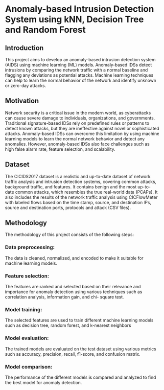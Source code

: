 # Anomaly-based Intrusion Detection System using kNN, Decision Tree and Random Forest

## Introduction
This project aims to develop an anomaly-based intrusion detection system (AIDS) using machine learning (ML) models. Anomaly-based IDSs detect intrusions by comparing the network traffic with a normal baseline and flagging any deviations as potential attacks. Machine learning techniques can help to learn the normal behavior of the network and identify unknown or zero-day attacks.

## Motivation
Network security is a critical issue in the modern world, as cyberattacks can cause severe damage to individuals, organizations, and governments. Traditional signature-based IDSs rely on predefined rules or patterns to detect known attacks, but they are ineffective against novel or sophisticated attacks. Anomaly-based IDSs can overcome this limitation by using machine learning models to learn the normal network behavior and detect any anomalies. However, anomaly-based IDSs also face challenges such as high false alarm rate, feature selection, and scalability.

## Dataset
The CICIDS2017 dataset is a realistic and up-to-date dataset of network traffic analysis and intrusion detection systems, covering common attacks, background traffic, and features. It contains benign and the most up-to-date common attacks, which resembles the true real-world data (PCAPs). It also includes the results of the network traffic analysis using CICFlowMeter with labeled flows based on the time stamp, source, and destination IPs, source and destination ports, protocols and attack (CSV files).

## Methodology
The methodology of this project consists of the following steps:

### Data preprocessing: 
  The data is cleaned, normalized, and encoded to make it suitable for machine learning models.
### Feature selection: 
  The features are ranked and selected based on their relevance and importance for anomaly detection using various techniques such as correlation analysis, information gain, and chi-    square test.
### Model training: 
  The selected features are used to train different machine learning models such as decision tree, random forest, and k-nearest neighbors
### Model evaluation: 
  The trained models are evaluated on the test dataset using various metrics such as accuracy, precision, recall, f1-score, and confusion matrix.
### Model comparison: 
  The performance of the different models is compared and analyzed to find the best model for anomaly detection.
